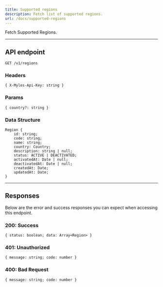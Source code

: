 ```yaml
---
title: Supported regions
description: Fetch list of supported regions.
url: /docs/supported-regions
---
```


Fetch Supported Regions.

---

## API endpoint

```shell
GET /v1/regions
```

### Headers

```shell
{ X-Myles-Api-Key: string }
```

### Params

```shell
{ country?: string }
```

### Data Structure

```shell
Region {
	id: string;
	code: string;
	name: string;
	country: Country;
	description: string | null;
	status: ACTIVE | DEACTIVATED;
	activatedAt: Date | null;
	deactivatedAt: Date | null;
	createdAt: Date;
	updatedAt: Date;
}
```

---

## Responses

Below are the error and success responses you can expect when accessing this endpoint.

### 200: Success

```shell
{ status: boolean; data: Array<Region> }
```

### 401: Unauthorized

```shell
{ message: string; code: number }
```


### 400: Bad Request

```shell
{ message: string; code: number }
```
